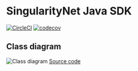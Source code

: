 # SingularityNet Java SDK

[![CircleCI](https://circleci.com/gh/vsbogd/snet-sdk-java.svg?style=svg)](https://circleci.com/gh/vsbogd/snet-sdk-java)
[![codecov](https://codecov.io/gh/vsbogd/snet-sdk-java/branch/master/graph/badge.svg)](https://codecov.io/gh/vsbogd/snet-sdk-java)

## Class diagram

![Class diagram](https://www.plantuml.com/plantuml/svg/VP9HJy8m58NV-olkupJ07v0G0aOpZMWOFXaVBkrbDAajQMz75lM_kusH30O-zlRqdFkTT1eOFSSl8mHhDWIPjdaqw3MN2s9umW8XktyMGbiclq59y4AC2XapTXvpWcy1i2wPFZuX9qxUbob4hs_knA-G1aE0TBS9Pu_4kSduPpIwA6mzbfJhmBwSEyiU9JUfhplMpg8PP-GBBQaLOJsTrCjScC_AL2KP-ueJdCzJDO3s50xYL3MhNm1-ywxGYdoJtLeVxpffnr7IgU2u_hcLw7atHLoLzseO3c-lgg7Nyd_gBd5BCZUQxA7gLGtuw7SouxXE7gALTPdZ-HQj9JE0rGIaivLlb5LMHGvGEAqWR2ChjxSBj-_sCSD09o7YDB9feI_g4TP0VPcOabNLf_u3)
[Source code](https://www.planttext.com/?text=VP9HJy8m58NV-olkupJ07v0G0aOpZMWOFXaVBkrbDAajQMz75lM_kusH30O-zlRqdFkTT1eOFSSl8mHhDWIPjdaqw3MN2s9umW8XktyMGbiclq59y4AC2XapTXvpWcy1i2wPFZuX9qxUbob4hs_knA-G1aE0TBS9Pu_4kSduPpIwA6mzbfJhmBwSEyiU9JUfhplMpg8PP-GBBQaLOJsTrCjScC_AL2KP-ueJdCzJDO3s50xYL3MhNm1-ywxGYdoJtLeVxpffnr7IgU2u_hcLw7atHLoLzseO3c-lgg7Nyd_gBd5BCZUQxA7gLGtuw7SouxXE7gALTPdZ-HQj9JE0rGIaivLlb5LMHGvGEAqWR2ChjxSBj-_sCSD09o7YDB9feI_g4TP0VPcOabNLf_u3)

